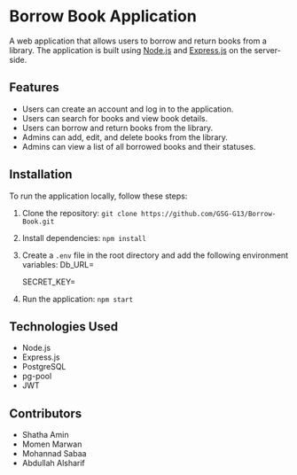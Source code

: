 # Borrow Book Application

A web application that allows users to borrow and return books from a library. The application is built using [Node.js](https://nodejs.org/) and [Express.js](https://expressjs.com/) on the server-side.

## Features

- Users can create an account and log in to the application.
- Users can search for books and view book details.
- Users can borrow and return books from the library.
- Admins can add, edit, and delete books from the library.
- Admins can view a list of all borrowed books and their statuses.

## Installation

To run the application locally, follow these steps:

1. Clone the repository: `git clone https://github.com/GSG-G13/Borrow-Book.git`
2. Install dependencies: `npm install`
3. Create a `.env` file in the root directory and add the following environment variables:
    Db_URL=<your Postgres connection>
    
    SECRET_KEY=<your secret key for JWT>

4. Run the application: `npm start`

## Technologies Used

- Node.js
- Express.js
- PostgreSQL
- pg-pool
- JWT

## Contributors

- Shatha Amin
- Momen Marwan
- Mohannad Sabaa
- Abdullah Alsharif
